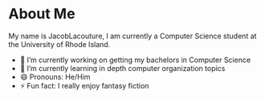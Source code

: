 # About Me

My name is JacobLacouture, I am currently a Computer Science student at the University of Rhode Island.

- 🔭 I’m currently working on getting my bachelors in Computer Science
- 🌱 I’m currently learning in depth computer organization topics
- 😄 Pronouns: He/Him
- ⚡ Fun fact: I really enjoy fantasy fiction
